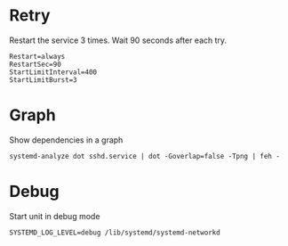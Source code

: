 # Retry
Restart the service 3 times. Wait 90 seconds after each try.
```shell
Restart=always
RestartSec=90
StartLimitInterval=400
StartLimitBurst=3
```

# Graph
Show dependencies in a graph
```shell
systemd-analyze dot sshd.service | dot -Goverlap=false -Tpng | feh -
```

# Debug
Start unit in debug mode
```shell
SYSTEMD_LOG_LEVEL=debug /lib/systemd/systemd-networkd
```
